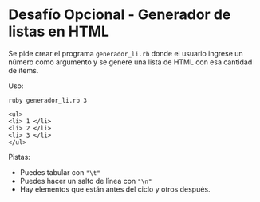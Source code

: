 # Desafío Opcional - Generador de listas en HTML

Se pide crear el programa ```generador_li.rb``` donde el usuario ingrese un número como argumento y
se genere una lista de HTML con esa cantidad de ítems.

Uso:
    
```ruby generador_li.rb 3```
    
    <ul>
    <li> 1 </li>
    <li> 2 </li>
    <li> 3 </li>
    </ul>

Pistas:

- Puedes tabular con ```"\t"```
- Puedes hacer un salto de línea con ```"\n"```
- Hay elementos que están antes del ciclo y otros después.
